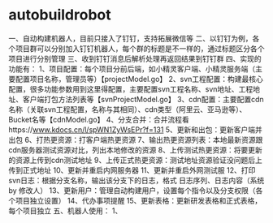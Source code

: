 # autobuildrobot
一、自动构建机器人，目前只接入了钉钉，支持拓展微信等
二、以钉钉为例，各个项目群可以分别加入钉钉机器人，每个群的标题是不一样的，通过标题区分各个项目进行分别管理
三、收到钉钉消息后解析处理再返回结果到钉钉群
四、实现的功能有：
1、项目配置：每个项目分前后端，如小精灵客户端、小精灵服务端（主要配置项目名称，管理员等）【projectModel.go】
2、svn工程配置：构建最核心配置，很多功能参数用到这里得配置，主要配置svn工程名称、svn地址、工程地址、客户端打包方法列表等【svnProjectModel.go】
3、cdn配置：主要配置cdn名称（关联svn工程配置，名称与其相同）、cdn类型（阿里云、亚马逊等）、Bucket名等【cdnModel.go】
4、分支合并：合并流程看https://www.kdocs.cn/l/spWN1ZyWsEPr?f=131
5、更新和出包：更新客户端并出包
6、打热更资源：打客户端热更资源
7、输出热更资源列表：本地最新资源跟cdn服务器测试资源对比，列出本地修改的资源
8、上传测试热更资源：将要更新的资源上传到cdn测试地址
9、上传正式热更资源：测试地址资源验证没问题后上传到正式地址
10、更新并重启内网服务器
11、更新并重启外网测试服
12、打印svn日志：根据分支名称，输出该分支下的日志，格式 日志序列、日志内容（系统 by 修改人）
13、更新用户：管理自动构建用户，设置每个指令以及分支权限（各个项目独立设置）
14、代办事项提醒
15、更新表格：更新研发表格和正式表格，每个项目独立
五、机器人使用：
1、



